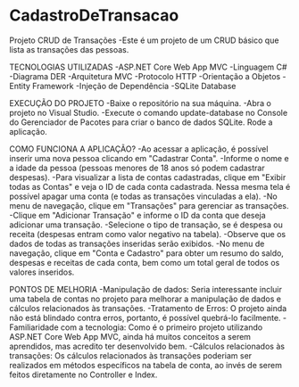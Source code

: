 # CadastroDeTransacao

Projeto CRUD de Transações
-Este é um projeto de um CRUD básico que lista as transações das pessoas.

TECNOLOGIAS UTILIZADAS
-ASP.NET Core Web App MVC
-Linguagem C#
-Diagrama DER
-Arquitetura MVC
-Protocolo HTTP
-Orientação a Objetos
-Entity Framework
-Injeção de Dependência
-SQLite Database

EXECUÇÃO DO PROJETO
-Baixe o repositório na sua máquina.
-Abra o projeto no Visual Studio.
-Execute o comando update-database no Console do Gerenciador de Pacotes para criar o banco de dados SQLite.
Rode a aplicação.


COMO FUNCIONA A APLICAÇÃO?
-Ao acessar a aplicação, é possível inserir uma nova pessoa clicando em "Cadastrar Conta".
-Informe o nome e a idade da pessoa (pessoas menores de 18 anos só podem cadastrar despesas).
-Para visualizar a lista de contas cadastradas, clique em "Exibir todas as Contas" e veja o ID de cada conta cadastrada. Nessa mesma tela é possível apagar uma conta (e todas as transações vinculadas a ela).
-No menu de navegação, clique em "Transações" para gerenciar as transações.
-Clique em "Adicionar Transação" e informe o ID da conta que deseja adicionar uma transação.
-Selecione o tipo de transação, se é despesa ou receita (despesas entram como valor negativo na tabela).
-Observe que os dados de todas as transações inseridas serão exibidos.
-No menu de navegação, clique em "Conta e Cadastro" para obter um resumo do saldo, despesas e receitas de cada conta, bem como um total geral de todos os valores inseridos.


PONTOS DE MELHORIA
-Manipulação de dados: Seria interessante incluir uma tabela de contas no projeto para melhorar a manipulação de dados e cálculos relacionados às transações.
-Tratamento de Erros: O projeto ainda não está blindado contra erros, portanto, é possível quebrá-lo facilmente.
-Familiaridade com a tecnologia: Como é o primeiro projeto utilizando ASP.NET Core Web App MVC, ainda há muitos conceitos a serem aprendidos, mas acredito ter desenvolvido bem.
-Cálculos relacionados às transações: Os cálculos relacionados às transações poderiam ser realizados em métodos específicos na tabela de conta, ao invés de serem feitos diretamente no Controller e Index.